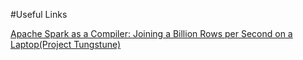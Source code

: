 #Useful Links

[Apache Spark as a Compiler: Joining a Billion Rows per Second on a Laptop(Project Tungstune)](https://databricks.com/blog/2016/05/23/apache-spark-as-a-compiler-joining-a-billion-rows-per-second-on-a-laptop.html)

